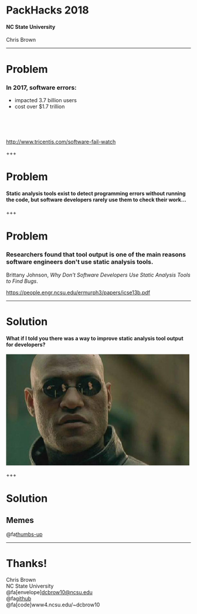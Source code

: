 # PackHacks 2018
#### NC State University
<span class="byline">Chris Brown</span>

---
# Problem

### In 2017, software errors:
* impacted 3.7 billion users
* cost over $1.7 trillion 
<br>
<br>
<br>

http://www.tricentis.com/software-fail-watch

+++
# Problem
#### Static analysis tools exist to detect programming errors without running the code, but software developers rarely use them to check their work...

+++
# Problem

### Researchers found that __tool output__ is one of the main reasons software engineers don't use static analysis tools.

<span class="byline">Brittany Johnson, *Why Don't Software Developers Use Static Analysis Tools to Find Bugs*.</span>

https://people.engr.ncsu.edu/ermurph3/papers/icse13b.pdf
 
---

# Solution

#### What if I told you there was a way to improve static analysis tool output for developers?

![img](images/morpheus.jpg)

+++

# Solution

## Memes

@fa[thumbs-up]()

---

# Thanks!

Chris Brown<br>
NC State University<br>
@fa[envelope]dcbrow10@ncsu.edu<br>
@fa[github](chbrown13)<br>
@fa[code]www4.ncsu.edu/~dcbrow10<br>


